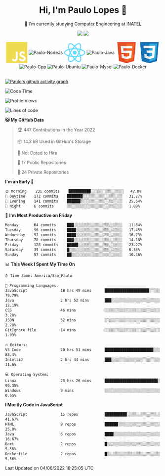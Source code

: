 <div>
  <h1 align="center" > Hi, I'm Paulo Lopes 👋 </h1>
  <p align="center" >🔭 I'm currently studying Computer Engineering at <a href="https://inatel.br/home/" target="_blank">INATEL</a>
  
  </p>
  <div align="center"> 
  <a href="https://www.instagram.com/paulotc1999/" target="_blank"><img src="https://img.shields.io/badge/-Instagram-%23E4405F?style=for-the-badge&logo=instagram&logoColor=white" target="_blank"></a>
  <a href="https://www.linkedin.com/in/paulotc1999/" target="_blank"><img src="https://img.shields.io/badge/-LinkedIn-%230077B5?style=for-the-badge&logo=linkedin&logoColor=white" target="_blank"></a> 
</div>
  
 <div style="display: inline_block" align="center"><br>
  <img align="center" alt="Paulo-Js" height="70" width="70" src="https://raw.githubusercontent.com/devicons/devicon/master/icons/javascript/javascript-plain.svg">
  <img align="center" alt="Paulo-NodeJs" height="70" width="70" src="https://cdn.jsdelivr.net/gh/devicons/devicon/icons/nodejs/nodejs-plain.svg">
  <img align="center" alt="Paulo-React" height="70" width="70" src="https://raw.githubusercontent.com/devicons/devicon/master/icons/react/react-original.svg">
  <img align="center" alt="Paulo-Java" height="70" width="70" src="https://cdn.jsdelivr.net/gh/devicons/devicon/icons/java/java-original.svg">
  <img align="center" alt="Paulo-HTML" height="70" width="70" src="https://raw.githubusercontent.com/devicons/devicon/master/icons/html5/html5-original.svg">
  <img align="center" alt="Paulo-CSS" height="70" width="70" src="https://raw.githubusercontent.com/devicons/devicon/master/icons/css3/css3-original.svg">
  <img align="center" alt="Paulo-Cpp" height="70" width="70" src="https://cdn.jsdelivr.net/gh/devicons/devicon/icons/cplusplus/cplusplus-original.svg">
  <img align="center" alt="Paulo-Ubuntu" height="70" width="70" src="https://cdn.jsdelivr.net/gh/devicons/devicon/icons/ubuntu/ubuntu-plain.svg">
  <img align="center" alt="Paulo-Mysql" height="70" width="70" src="https://cdn.jsdelivr.net/gh/devicons/devicon/icons/mysql/mysql-original.svg">
  <img align="center" alt="Paulo-Docker" height="70" width="70" src="https://cdn.jsdelivr.net/gh/devicons/devicon/icons/docker/docker-plain.svg">
  
</div>
</a>

</br>

[![Paulo's github activity graph](https://activity-graph.herokuapp.com/graph?username=paulotc1999&theme=chartreuse-dark)](https://github.com/ashutosh00710/github-readme-activity-graph)

<div>

<!--START_SECTION:waka-->
![Code Time](http://img.shields.io/badge/Code%20Time-139%20hrs%2047%20mins-blue)

![Profile Views](http://img.shields.io/badge/Profile%20Views-4-blue)

![Lines of code](https://img.shields.io/badge/From%20Hello%20World%20I%27ve%20Written-978%20Thousand%20lines%20of%20code-blue)

**🐱 My GitHub Data** 

> 🏆 447 Contributions in the Year 2022
 > 
> 📦 14.3 kB Used in GitHub's Storage 
 > 
> 🚫 Not Opted to Hire
 > 
> 📜 17 Public Repositories 
 > 
> 🔑 24 Private Repositories  
 > 
**I'm an Early 🐤** 

```text
🌞 Morning    231 commits    ██████████░░░░░░░░░░░░░░░   42.0% 
🌆 Daytime    172 commits    ███████░░░░░░░░░░░░░░░░░░   31.27% 
🌃 Evening    141 commits    ██████░░░░░░░░░░░░░░░░░░░   25.64% 
🌙 Night      6 commits      ░░░░░░░░░░░░░░░░░░░░░░░░░   1.09%

```
📅 **I'm Most Productive on Friday** 

```text
Monday       64 commits     ███░░░░░░░░░░░░░░░░░░░░░░   11.64% 
Tuesday      96 commits     ████░░░░░░░░░░░░░░░░░░░░░   17.45% 
Wednesday    92 commits     ████░░░░░░░░░░░░░░░░░░░░░   16.73% 
Thursday     78 commits     ███░░░░░░░░░░░░░░░░░░░░░░   14.18% 
Friday       128 commits    █████░░░░░░░░░░░░░░░░░░░░   23.27% 
Saturday     35 commits     █░░░░░░░░░░░░░░░░░░░░░░░░   6.36% 
Sunday       57 commits     ██░░░░░░░░░░░░░░░░░░░░░░░   10.36%

```


📊 **This Week I Spent My Time On** 

```text
⌚︎ Time Zone: America/Sao_Paulo

💬 Programming Languages: 
JavaScript               18 hrs 49 mins      ████████████████████░░░░░   79.79% 
Java                     2 hrs 52 mins       ███░░░░░░░░░░░░░░░░░░░░░░   12.19% 
CSS                      46 mins             ░░░░░░░░░░░░░░░░░░░░░░░░░   3.28% 
JSON                     32 mins             ░░░░░░░░░░░░░░░░░░░░░░░░░   2.28% 
GitIgnore file           14 mins             ░░░░░░░░░░░░░░░░░░░░░░░░░   1.03%

🔥 Editors: 
VS Code                  20 hrs 51 mins      ██████████████████████░░░   88.4% 
IntelliJ                 2 hrs 44 mins       ███░░░░░░░░░░░░░░░░░░░░░░   11.6%

💻 Operating System: 
Linux                    23 hrs 26 mins      ████████████████████████░   99.35% 
Windows                  9 mins              ░░░░░░░░░░░░░░░░░░░░░░░░░   0.65%

```

**I Mostly Code in JavaScript** 

```text
JavaScript               15 repos            ██████████░░░░░░░░░░░░░░░   41.67% 
HTML                     9 repos             ██████░░░░░░░░░░░░░░░░░░░   25.0% 
Java                     6 repos             ████░░░░░░░░░░░░░░░░░░░░░   16.67% 
Dart                     2 repos             █░░░░░░░░░░░░░░░░░░░░░░░░   5.56% 
Dockerfile               2 repos             █░░░░░░░░░░░░░░░░░░░░░░░░   5.56%

```



 Last Updated on 04/06/2022 18:25:05 UTC
<!--END_SECTION:waka-->


